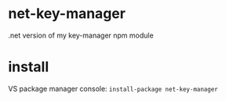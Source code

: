 net-key-manager
===============

.net version of my key-manager npm module


install
===============

VS package manager console:
```install-package net-key-manager```
